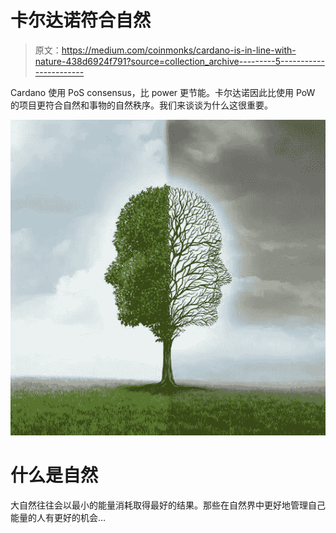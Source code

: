 # 卡尔达诺符合自然

> 原文：<https://medium.com/coinmonks/cardano-is-in-line-with-nature-438d6924f791?source=collection_archive---------5----------------------->

Cardano 使用 PoS consensus，比 power 更节能。卡尔达诺因此比使用 PoW 的项目更符合自然和事物的自然秩序。我们来谈谈为什么这很重要。

![](img/9565853bc9d1a6ef89e365a94a68612a.png)

# 什么是自然

大自然往往会以最小的能量消耗取得最好的结果。那些在自然界中更好地管理自己能量的人有更好的机会…